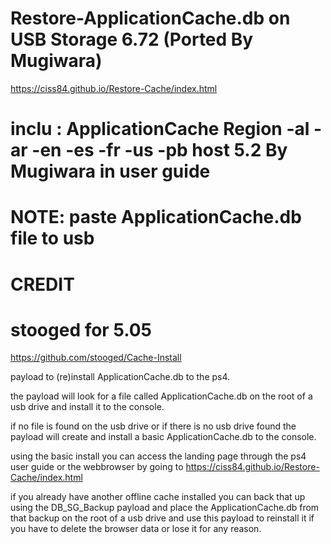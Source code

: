 # Restore-ApplicationCache.db on USB Storage 6.72 (Ported By Mugiwara)
https://ciss84.github.io/Restore-Cache/index.html

# inclu : ApplicationCache  Region -al -ar -en -es -fr -us -pb host 5.2 By Mugiwara in user guide 

# NOTE: paste ApplicationCache.db file to usb 

# CREDIT 
# stooged for 5.05 
https://github.com/stooged/Cache-Install

payload to (re)install ApplicationCache.db to the ps4.

the payload will look for a file called ApplicationCache.db on the root of a usb drive and install it to the console.

if no file is found on the usb drive or if there is no usb drive found the payload will create and install a basic ApplicationCache.db to the console.

using the basic install you can access the landing page through the ps4 user guide or the webbrowser by going to https://ciss84.github.io/Restore-Cache/index.html

if you already have another offline cache installed you can back that up using the DB_SG_Backup payload and place the ApplicationCache.db from that backup on the root of a usb drive and use this payload to reinstall it if you have to delete the browser data or lose it for any reason.
